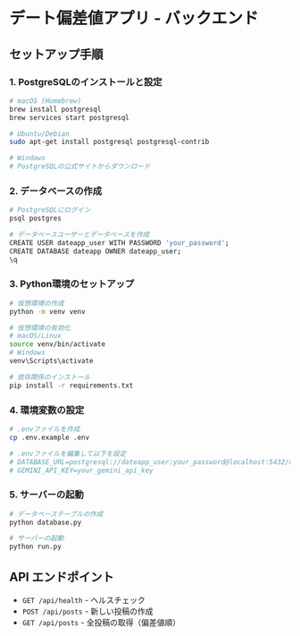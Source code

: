 # デート偏差値アプリ - バックエンド

## セットアップ手順

### 1. PostgreSQLのインストールと設定

```bash
# macOS (Homebrew)
brew install postgresql
brew services start postgresql

# Ubuntu/Debian
sudo apt-get install postgresql postgresql-contrib

# Windows
# PostgreSQLの公式サイトからダウンロード
```

### 2. データベースの作成

```bash
# PostgreSQLにログイン
psql postgres

# データベースユーザーとデータベースを作成
CREATE USER dateapp_user WITH PASSWORD 'your_password';
CREATE DATABASE dateapp OWNER dateapp_user;
\q
```

### 3. Python環境のセットアップ

```bash
# 仮想環境の作成
python -m venv venv

# 仮想環境の有効化
# macOS/Linux
source venv/bin/activate
# Windows
venv\Scripts\activate

# 依存関係のインストール
pip install -r requirements.txt
```

### 4. 環境変数の設定

```bash
# .envファイルを作成
cp .env.example .env

# .envファイルを編集して以下を設定
# DATABASE_URL=postgresql://dateapp_user:your_password@localhost:5432/dateapp
# GEMINI_API_KEY=your_gemini_api_key
```

### 5. サーバーの起動

```bash
# データベーステーブルの作成
python database.py

# サーバーの起動
python run.py
```

## API エンドポイント

- `GET /api/health` - ヘルスチェック
- `POST /api/posts` - 新しい投稿の作成
- `GET /api/posts` - 全投稿の取得（偏差値順）

